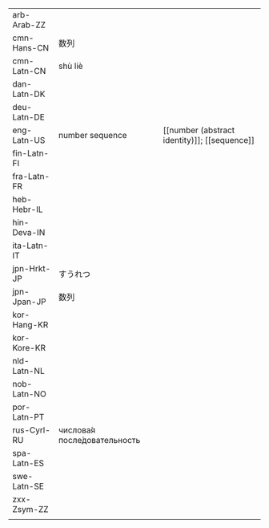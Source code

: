 | | | |
|-|-|-|
| arb-Arab-ZZ |  |  |
| cmn-Hans-CN | 数列 |  |
| cmn-Latn-CN | shù liè |  |
| dan-Latn-DK |  |  |
| deu-Latn-DE |  |  |
| eng-Latn-US | number sequence | [[number (abstract identity)]]; [[sequence]] |
| fin-Latn-FI |  |  |
| fra-Latn-FR |  |  |
| heb-Hebr-IL |  |  |
| hin-Deva-IN |  |  |
| ita-Latn-IT |  |  |
| jpn-Hrkt-JP | すうれつ |  |
| jpn-Jpan-JP | 数列 |  |
| kor-Hang-KR |  |  |
| kor-Kore-KR |  |  |
| nld-Latn-NL |  |  |
| nob-Latn-NO |  |  |
| por-Latn-PT |  |  |
| rus-Cyrl-RU | числова́я после́довательность |  |
| spa-Latn-ES |  |  |
| swe-Latn-SE |  |  |
| zxx-Zsym-ZZ |  |  |
|  |  |  |